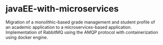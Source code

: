 # javaEE-with-microservices
Migration of a monolithic-based grade management and student profile of an academic application to a microservices-based application. Implementation of RabbitMQ using the AMQP protocol with containerization using docker engine.
